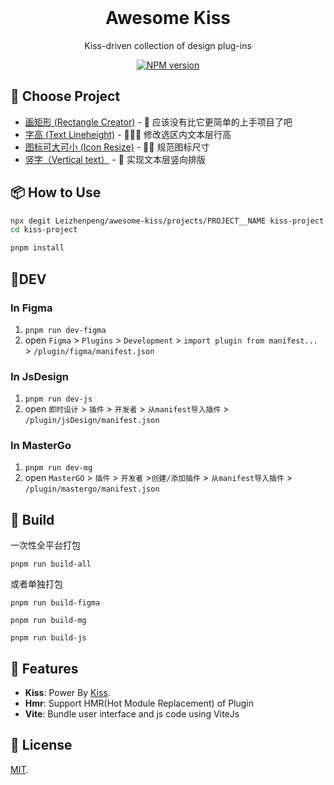 <br>

<h1 align="center">Awesome Kiss</h1>
<p align="center">
  Kiss-driven collection of design plug-ins
</p>

<p align="center">
<a href="https://www.npmjs.com/package/kiss-core"><img src="https://img.shields.io/npm/v/kiss-core?color=CF0A0A&amp;label=kiss" alt="NPM version"></a></p>


## 🍔 Choose Project

- [画矩形 (Rectangle Creator)](./projects/rectangle-creator) - 🥱 应该没有比它更简单的上手项目了吧 
- [字高 (Text Lineheight)](./projects/text-lineheight) - 🧘🏻‍♂️ 修改选区内文本层行高
- [图标可大可小 (Icon Resize)](./projects/icon-resize) - 🤾‍♂️ 规范图标尺寸
- [竖字（Vertical text）](./projects/vertical-text) - 💂 实现文本层竖向排版
## 📦 How to Use

```bash
npx degit Leizhenpeng/awesome-kiss/projects/PROJECT__NAME kiss-project
cd kiss-project

pnpm install
```

## 🔨DEV

### In Figma

1. `pnpm run dev-figma`
2. open `Figma` > `Plugins` > `Development` > `import plugin from manifest...` > `/plugin/figma/manifest.json`


### In JsDesign

1. `pnpm run dev-js`
2. open `即时设计` > `插件` > `开发者` > `从manifest导入插件` > `/plugin/jsDesign/manifest.json`

### In MasterGo

1. `pnpm run dev-mg`
2. open `MasterGO` > `插件` > `开发者` >`创建/添加插件` > `从manifest导入插件` > `/plugin/mastergo/manifest.json`



## 🦪 Build 

一次性全平台打包

`pnpm run build-all`

或者单独打包

`pnpm run build-figma` 


`pnpm run build-mg`


`pnpm run build-js`

## 🚀 Features
- **Kiss**: Power By [Kiss](https://github.com/Leizhenpeng/design-tooltik-cn/tree/main/packages/kiss-core).
- **Hmr**: Support HMR(Hot Module Replacement) of Plugin
- **Vite**: Bundle user interface and js code using ViteJs

## 📄 License

[MIT](LICENSE).



